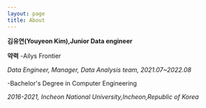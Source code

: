 ```yaml
---
layout: page
title: About
---
```


**김유연(Youyeon Kim),Junior Data engineer** 

**약력**
-Ailys Frontier

 *Data Engineer, Manager, Data Analysis team, 2021.07~2022.08*

-Bachelor's Degree in Computer Engineering

 *2016-2021, Incheon National University,Incheon,Republic of Korea*
